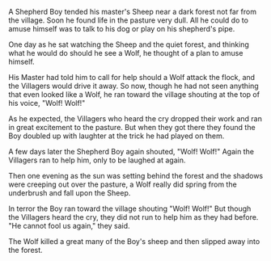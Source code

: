 A Shepherd Boy tended his master's Sheep near a dark forest not
far from the village. Soon he found life in the pasture very
dull. All he could do to amuse himself was to talk to his dog or
play on his shepherd's pipe.

One day as he sat watching the Sheep and the quiet forest, and
thinking what he would do should he see a Wolf, he thought of a
plan to amuse himself.

His Master had told him to call for help should a Wolf attack the
flock, and the Villagers would drive it away. So now, though he
had not seen anything that even looked like a Wolf, he ran toward
the village shouting at the top of his voice, "Wolf! Wolf!"

As he expected, the Villagers who heard the cry dropped their
work and ran in great excitement to the pasture. But when they
got there they found the Boy doubled up with laughter at the
trick he had played on them.

A few days later the Shepherd Boy again shouted, "Wolf! Wolf!"
Again the Villagers ran to help him, only to be laughed at again.

Then one evening as the sun was setting behind the forest and the
shadows were creeping out over the pasture, a Wolf really did
spring from the underbrush and fall upon the Sheep.

In terror the Boy ran toward the village shouting "Wolf! Wolf!"
But though the Villagers heard the cry, they did not run to help
him as they had before. "He cannot fool us again," they said.

The Wolf killed a great many of the Boy's sheep and then slipped
away into the forest.
